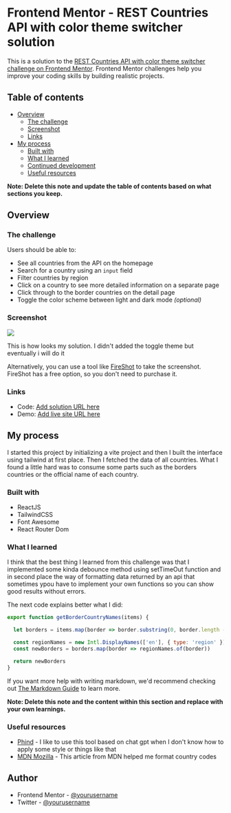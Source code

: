 # Frontend Mentor - REST Countries API with color theme switcher solution

This is a solution to the [REST Countries API with color theme switcher challenge on Frontend Mentor](https://www.frontendmentor.io/challenges/rest-countries-api-with-color-theme-switcher-5cacc469fec04111f7b848ca). Frontend Mentor challenges help you improve your coding skills by building realistic projects. 

## Table of contents

- [Overview](#overview)
  - [The challenge](#the-challenge)
  - [Screenshot](#screenshot)
  - [Links](#links)
- [My process](#my-process)
  - [Built with](#built-with)
  - [What I learned](#what-i-learned)
  - [Continued development](#continued-development)
  - [Useful resources](#useful-resources)

**Note: Delete this note and update the table of contents based on what sections you keep.**

## Overview

### The challenge

Users should be able to:

- See all countries from the API on the homepage
- Search for a country using an `input` field
- Filter countries by region
- Click on a country to see more detailed information on a separate page
- Click through to the border countries on the detail page
- Toggle the color scheme between light and dark mode *(optional)*

### Screenshot

![](https://res.cloudinary.com/dqsvp22du/image/upload/v1691775655/Screenshot_from_2023-08-11_11-39-44_eqhzkd.png)

This is how looks my solution. I didn't added the toggle theme but eventually i will do it

Alternatively, you can use a tool like [FireShot](https://getfireshot.com/) to take the screenshot. FireShot has a free option, so you don't need to purchase it. 

### Links

- Code: [Add solution URL here](https://github.com/Deivid182/countries-api)
- Demo: [Add live site URL here](https://fluffy-rabanadas-0fe44a.netlify.app/)

## My process

I started this project by initializing a vite project and then I built the interface using tailwind at first place. Then I fetched the data of all countries. What I found a little hard was to consume some parts such as the borders countries or the official name of each country.

### Built with

- ReactJS
- TailwindCSS
- Font Awesome
- React Router Dom

### What I learned

I think that the best thing I learned from this challenge was that I implemented some kinda debounce method using setTimeOut function and in second place the way of formatting data returned by an api that sometimes ypou have to implement your own functions so you can show good results without errors.

The next code explains better what I did:

```js
export function getBorderCountryNames(items) {

  let borders = items.map(border => border.substring(0, border.length - 1));

  const regionNames = new Intl.DisplayNames(['en'], { type: 'region' });
  const newBorders = borders.map(border => regionNames.of(border))

  return newBorders
}
```

If you want more help with writing markdown, we'd recommend checking out [The Markdown Guide](https://www.markdownguide.org/) to learn more.

**Note: Delete this note and the content within this section and replace with your own learnings.**

### Useful resources

- [Phind](https://www.phind.com/) - I like to use this tool based on chat gpt when I don't know how to apply some style or things like that
- [MDN Mozilla](https://developer.mozilla.org/en-US/docs/Web/JavaScript/Reference/Global_Objects/Intl/DisplayNames) - This article from MDN helped me format country codes

## Author

- Frontend Mentor - [@yourusername](https://www.frontendmentor.io/profile/Deivid182)
- Twitter - [@yourusername](https://twitter.com/DaveDev5173)
